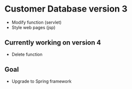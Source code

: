 # Customer Database version 3
* Modify function (servlet)
* Style web pages (jsp)

## Currently working on version 4
* Delete function

## Goal 
* Upgrade to Spring framework
